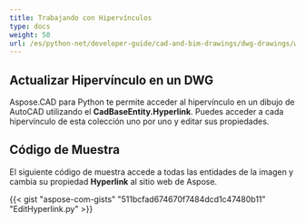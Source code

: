 ```yaml
---
title: Trabajando con Hipervínculos
type: docs
weight: 50
url: /es/python-net/developer-guide/cad-and-bim-drawings/dwg-drawings/working-with-hyperlinks/
---
```


## **Actualizar Hipervínculo en un DWG**

Aspose.CAD para Python te permite acceder al hipervínculo en un dibujo de AutoCAD utilizando el **CadBaseEntity.Hyperlink**. Puedes acceder a cada hipervínculo de esta colección uno por uno y editar sus propiedades.

## Código de Muestra

El siguiente código de muestra accede a todas las entidades de la imagen y cambia su propiedad **Hyperlink** al sitio web de Aspose.

{{< gist "aspose-com-gists" "511bcfad674670f7484dcd1c47480b11" "EditHyperlink.py" >}}

